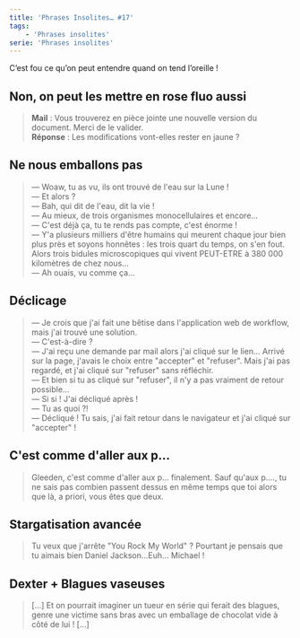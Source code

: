 ```yaml
---
title: 'Phrases Insolites… #17'
tags:
    - 'Phrases insolites'
serie: 'Phrases insolites'
---
```


C’est fou ce qu’on peut entendre quand on tend l’oreille !

<!-- more -->

## Non, on peut les mettre en rose fluo aussi

> **Mail** : Vous trouverez en pièce jointe une nouvelle version du document.
> Merci de le valider.  
> **Réponse** : Les modifications vont-elles rester en jaune ?

## Ne nous emballons pas

> — Woaw, tu as vu, ils ont trouvé de l'eau sur la Lune !  
> — Et alors ?  
> — Bah, qui dit de l'eau, dit la vie !  
> — Au mieux, de trois organismes monocellulaires et encore…  
> — C'est déjà ça, tu te rends pas compte, c'est énorme !  
> — Y'a plusieurs milliers d'être humains qui meurent chaque jour bien plus près
> et soyons honnêtes : les trois quart du temps, on s'en fout. Alors trois
> bidules microscopiques qui vivent PEUT-ETRE à 380 000 kilomètres de chez
> nous…  
> — Ah ouais, vu comme ça…

## Déclicage

> — Je crois que j'ai fait une bêtise dans l'application web de workflow, mais
> j'ai trouvé une solution.  
> — C'est-à-dire ?  
> — J'ai reçu une demande par mail alors j'ai cliqué sur le lien… Arrivé sur la
> page, j'avais le choix entre "accepter" et "refuser". Mais j'ai pas regardé,
> et j'ai cliqué sur "refuser" sans réfléchir.  
> — Et bien si tu as cliqué sur "refuser", il n'y a pas vraiment de retour
> possible…  
> — Si si ! J'ai décliqué après !  
> — Tu as quoi ?!  
> — Décliqué ! Tu sais, j'ai fait retour dans le navigateur et j'ai cliqué sur
> "accepter" !

## C'est comme d'aller aux p…

> Gleeden, c'est comme d'aller aux p… finalement. Sauf qu'aux p…., tu ne sais
> pas combien passent dessus en même temps que toi alors que là, a priori, vous
> êtes que deux.

## Stargatisation avancée

> Tu veux que j'arrête "You Rock My World" ? Pourtant je pensais que tu aimais
> bien Daniel Jackson…Euh… Michael !

## Dexter + Blagues vaseuses

> […] Et on pourrait imaginer un tueur en série qui ferait des blagues, genre
> une victime sans bras avec un emballage de chocolat vide à côté de lui ! […]
